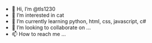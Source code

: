 - 👋 Hi, I’m @tls1230
- 👀 I’m interested in cat
- 🌱 I’m currently learning python, html, css, javascript, c#
- 💞️ I’m looking to collaborate on ...
- 📫 How to reach me ...

<!---
tls1230/tls1230 is a ✨ special ✨ repository because its `README.md` (this file) appears on your GitHub profile.
You can click the Preview link to take a look at your changes.
--->
